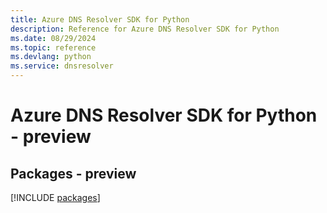 ```yaml
---
title: Azure DNS Resolver SDK for Python
description: Reference for Azure DNS Resolver SDK for Python
ms.date: 08/29/2024
ms.topic: reference
ms.devlang: python
ms.service: dnsresolver
---
```

# Azure DNS Resolver SDK for Python - preview
## Packages - preview
[!INCLUDE [packages](dns-resolver-index.md)]